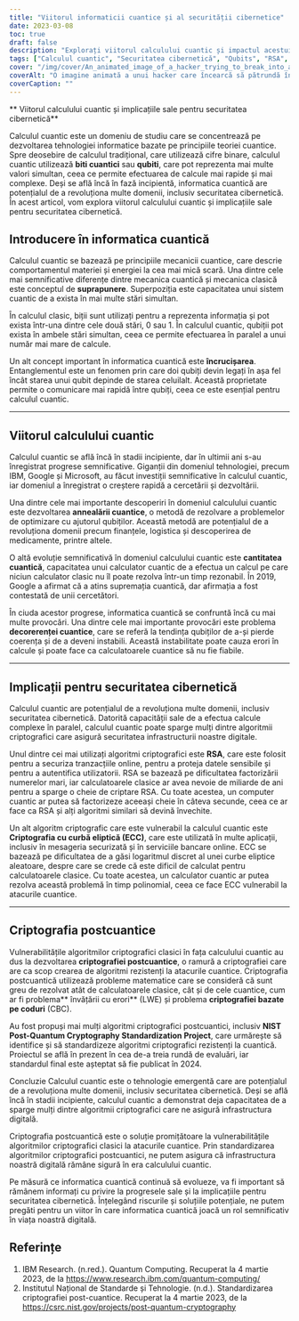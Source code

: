 ```yaml
---
title: "Viitorul informaticii cuantice și al securității cibernetice"
date: 2023-03-08
toc: true
draft: false
description: "Explorați viitorul calculului cuantic și impactul acestuia asupra securității cibernetice, inclusiv al criptografiei post-cuantică și al vulnerabilităților algoritmilor criptografici clasici."
tags: ["Calculul cuantic", "Securitatea cibernetică", "Qubits", "RSA", "ECC", "Criptografie post-cantimică", "Recoacere cuantică", "Supremația cuantică", "Superpoziție", "Încâlcirea", "Algoritmi criptografici", "Infrastructura digitală", "Probleme de optimizare", "Giganții din domeniul tehnologiei", "Cercetare și dezvoltare", "Decoherență", "Tranzacții online", "Mesagerie securizată", "Servicii bancare online", "Descoperirea medicamentelor"]
cover: "/img/cover/An_animated_image_of_a_hacker_trying_to_break_into_a_computer.png"
coverAlt: "O imagine animată a unui hacker care încearcă să pătrundă într-un sistem informatic protejat prin criptare RSA, dar care eșuează în timp ce un computer cuantic rezolvă criptarea în câteva secunde în fundal."
coverCaption: ""
---
```


** Viitorul calculului cuantic și implicațiile sale pentru securitatea cibernetică**

Calculul cuantic este un domeniu de studiu care se concentrează pe dezvoltarea tehnologiei informatice bazate pe principiile teoriei cuantice. Spre deosebire de calculul tradițional, care utilizează cifre binare, calculul cuantic utilizează **biti cuantici** sau **qubiti**, care pot reprezenta mai multe valori simultan, ceea ce permite efectuarea de calcule mai rapide și mai complexe. Deși se află încă în fază incipientă, informatica cuantică are potențialul de a revoluționa multe domenii, inclusiv securitatea cibernetică. În acest articol, vom explora viitorul calculului cuantic și implicațiile sale pentru securitatea cibernetică.

## Introducere în informatica cuantică

Calculul cuantic se bazează pe principiile mecanicii cuantice, care descrie comportamentul materiei și energiei la cea mai mică scară. Una dintre cele mai semnificative diferențe dintre mecanica cuantică și mecanica clasică este conceptul de **suprapunere**. Superpoziția este capacitatea unui sistem cuantic de a exista în mai multe stări simultan.

În calculul clasic, biții sunt utilizați pentru a reprezenta informația și pot exista într-una dintre cele două stări, 0 sau 1. În calculul cuantic, qubiții pot exista în ambele stări simultan, ceea ce permite efectuarea în paralel a unui număr mai mare de calcule.

Un alt concept important în informatica cuantică este **încrucișarea**. Entanglementul este un fenomen prin care doi qubiți devin legați în așa fel încât starea unui qubit depinde de starea celuilalt. Această proprietate permite o comunicare mai rapidă între qubiți, ceea ce este esențial pentru calculul cuantic.

______

## Viitorul calculului cuantic

Calculul cuantic se află încă în stadii incipiente, dar în ultimii ani s-au înregistrat progrese semnificative. Giganții din domeniul tehnologiei, precum IBM, Google și Microsoft, au făcut investiții semnificative în calculul cuantic, iar domeniul a înregistrat o creștere rapidă a cercetării și dezvoltării.

Una dintre cele mai importante descoperiri în domeniul calculului cuantic este dezvoltarea **annealării cuantice**, o metodă de rezolvare a problemelor de optimizare cu ajutorul qubiților. Această metodă are potențialul de a revoluționa domenii precum finanțele, logistica și descoperirea de medicamente, printre altele.

O altă evoluție semnificativă în domeniul calculului cuantic este **cantitatea cuantică**, capacitatea unui calculator cuantic de a efectua un calcul pe care niciun calculator clasic nu îl poate rezolva într-un timp rezonabil. În 2019, Google a afirmat că a atins supremația cuantică, dar afirmația a fost contestată de unii cercetători.

În ciuda acestor progrese, informatica cuantică se confruntă încă cu mai multe provocări. Una dintre cele mai importante provocări este problema **decorerenței cuantice**, care se referă la tendința qubiților de a-și pierde coerența și de a deveni instabili. Această instabilitate poate cauza erori în calcule și poate face ca calculatoarele cuantice să nu fie fiabile.

______

## Implicații pentru securitatea cibernetică

Calculul cuantic are potențialul de a revoluționa multe domenii, inclusiv securitatea cibernetică. Datorită capacității sale de a efectua calcule complexe în paralel, calculul cuantic poate sparge mulți dintre algoritmii criptografici care asigură securitatea infrastructurii noastre digitale.

Unul dintre cei mai utilizați algoritmi criptografici este **RSA**, care este folosit pentru a securiza tranzacțiile online, pentru a proteja datele sensibile și pentru a autentifica utilizatorii. RSA se bazează pe dificultatea factorizării numerelor mari, iar calculatoarele clasice ar avea nevoie de miliarde de ani pentru a sparge o cheie de criptare RSA. Cu toate acestea, un computer cuantic ar putea să factorizeze aceeași cheie în câteva secunde, ceea ce ar face ca RSA și alți algoritmi similari să devină învechite.

Un alt algoritm criptografic care este vulnerabil la calculul cuantic este **Criptografia cu curbă eliptică (ECC)**, care este utilizată în multe aplicații, inclusiv în mesageria securizată și în serviciile bancare online. ECC se bazează pe dificultatea de a găsi logaritmul discret al unei curbe eliptice aleatoare, despre care se crede că este dificil de calculat pentru calculatoarele clasice. Cu toate acestea, un calculator cuantic ar putea rezolva această problemă în timp polinomial, ceea ce face ECC vulnerabil la atacurile cuantice.

______

## Criptografia postcuantice

Vulnerabilitățile algoritmilor criptografici clasici în fața calculului cuantic au dus la dezvoltarea **criptografiei postcuantice**, o ramură a criptografiei care are ca scop crearea de algoritmi rezistenți la atacurile cuantice. Criptografia postcuantică utilizează probleme matematice care se consideră că sunt greu de rezolvat atât de calculatoarele clasice, cât și de cele cuantice, cum ar fi problema** învățării cu erori** (LWE) și problema **criptografiei bazate pe coduri** (CBC).

Au fost propuși mai mulți algoritmi criptografici postcuantici, inclusiv **NIST Post-Quantum Cryptography Standardization Project**, care urmărește să identifice și să standardizeze algoritmi criptografici rezistenți la cuantică. Proiectul se află în prezent în cea de-a treia rundă de evaluări, iar standardul final este așteptat să fie publicat în 2024.

Concluzie
Calculul cuantic este o tehnologie emergentă care are potențialul de a revoluționa multe domenii, inclusiv securitatea cibernetică. Deși se află încă în stadii incipiente, calculul cuantic a demonstrat deja capacitatea de a sparge mulți dintre algoritmii criptografici care ne asigură infrastructura digitală.

Criptografia postcuantică este o soluție promițătoare la vulnerabilitățile algoritmilor criptografici clasici la atacurile cuantice. Prin standardizarea algoritmilor criptografici postcuantici, ne putem asigura că infrastructura noastră digitală rămâne sigură în era calculului cuantic.

Pe măsură ce informatica cuantică continuă să evolueze, va fi important să rămânem informați cu privire la progresele sale și la implicațiile pentru securitatea cibernetică. Înțelegând riscurile și soluțiile potențiale, ne putem pregăti pentru un viitor în care informatica cuantică joacă un rol semnificativ în viața noastră digitală.

## Referințe

1. IBM Research. (n.red.). Quantum Computing. Recuperat la 4 martie 2023, de la https://www.research.ibm.com/quantum-computing/
2. Institutul Național de Standarde și Tehnologie. (n.d.). Standardizarea criptografiei post-cuantice. Recuperat la 4 martie 2023, de la https://csrc.nist.gov/projects/post-quantum-cryptography
